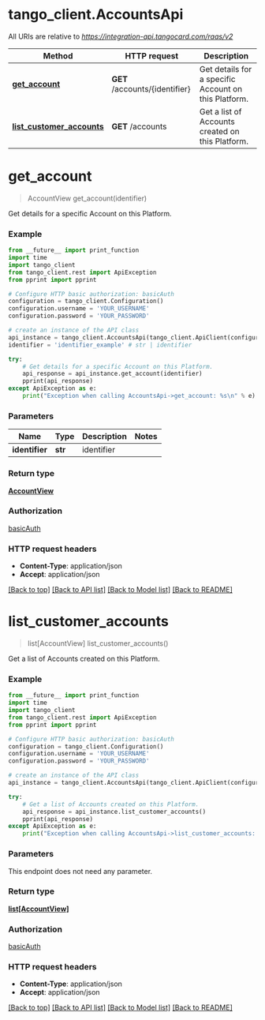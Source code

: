 # tango_client.AccountsApi

All URIs are relative to *https://integration-api.tangocard.com/raas/v2*

Method | HTTP request | Description
------------- | ------------- | -------------
[**get_account**](AccountsApi.md#get_account) | **GET** /accounts/{identifier} | Get details for a specific Account on this Platform.
[**list_customer_accounts**](AccountsApi.md#list_customer_accounts) | **GET** /accounts | Get a list of Accounts created on this Platform.


# **get_account**
> AccountView get_account(identifier)

Get details for a specific Account on this Platform.

### Example
```python
from __future__ import print_function
import time
import tango_client
from tango_client.rest import ApiException
from pprint import pprint

# Configure HTTP basic authorization: basicAuth
configuration = tango_client.Configuration()
configuration.username = 'YOUR_USERNAME'
configuration.password = 'YOUR_PASSWORD'

# create an instance of the API class
api_instance = tango_client.AccountsApi(tango_client.ApiClient(configuration))
identifier = 'identifier_example' # str | identifier

try:
    # Get details for a specific Account on this Platform.
    api_response = api_instance.get_account(identifier)
    pprint(api_response)
except ApiException as e:
    print("Exception when calling AccountsApi->get_account: %s\n" % e)
```

### Parameters

Name | Type | Description  | Notes
------------- | ------------- | ------------- | -------------
 **identifier** | **str**| identifier | 

### Return type

[**AccountView**](AccountView.md)

### Authorization

[basicAuth](../README.md#basicAuth)

### HTTP request headers

 - **Content-Type**: application/json
 - **Accept**: application/json

[[Back to top]](#) [[Back to API list]](../README.md#documentation-for-api-endpoints) [[Back to Model list]](../README.md#documentation-for-models) [[Back to README]](../README.md)

# **list_customer_accounts**
> list[AccountView] list_customer_accounts()

Get a list of Accounts created on this Platform.

### Example
```python
from __future__ import print_function
import time
import tango_client
from tango_client.rest import ApiException
from pprint import pprint

# Configure HTTP basic authorization: basicAuth
configuration = tango_client.Configuration()
configuration.username = 'YOUR_USERNAME'
configuration.password = 'YOUR_PASSWORD'

# create an instance of the API class
api_instance = tango_client.AccountsApi(tango_client.ApiClient(configuration))

try:
    # Get a list of Accounts created on this Platform.
    api_response = api_instance.list_customer_accounts()
    pprint(api_response)
except ApiException as e:
    print("Exception when calling AccountsApi->list_customer_accounts: %s\n" % e)
```

### Parameters
This endpoint does not need any parameter.

### Return type

[**list[AccountView]**](AccountView.md)

### Authorization

[basicAuth](../README.md#basicAuth)

### HTTP request headers

 - **Content-Type**: application/json
 - **Accept**: application/json

[[Back to top]](#) [[Back to API list]](../README.md#documentation-for-api-endpoints) [[Back to Model list]](../README.md#documentation-for-models) [[Back to README]](../README.md)

